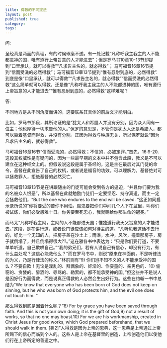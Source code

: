 ```yaml
---
title: 得救的不同提法
layout: post
published: true
category:
tags:
---
```


问:

圣经真是两面的真理，有的时候琢磨不透。有一处记载“凡称呼我主我主的人不能都进神的国，唯有遵行上帝旨意的人才能进去”；但是罗马书10章10-13节却提到“口里承认，就可以得救”“凡求告主名的，就必得救”；  马可福音16章16节提到“信而受洗的必然得救”；马可福音13章13节提到“惟有忍耐到底的，必然得救”. 到底是像“口里承认，就可以得救”“凡求告主名的，就必得救”“信而受洗的必然得救”这么简单就可以得救，还是像“凡称呼我主我主的人不能都进神的国，唯有遵行上帝旨意的人才能进去”“惟有忍耐到底的，必然得救”这样难呢？

答:

不同地方是从不同角度而讲的，这要联系其具体的前后文才能明白。

比如，罗马书那段，其所论证的是“犹太人和希腊人并没有分别，因为众人同有一位主；他也厚待一切求告他的人。”保罗的意思是，不管你是犹太人还是希腊人，都可以靠着基督而得救，并没有分别。正因为得救与种族无关，所以保罗就说“因为凡求告主名的，就必得救”。

马可福音16章16节“信而受洗的，必然得救；不信的，必被定罪。”首先，16:9-20.这段其权威性是有疑问的，因为一些最早期的文本中并不包含此段，教义是不可以建立在这种经文上的。但假设说这段是属于圣经的，这是主在最后对其门徒的命令，基督在此宣告了自己的权柄，或者说是福音的功效。可以理解为，基督绝对可以拯救罪人，拒绝基督的必然灭亡。

马可福音13章13节是在讲跟随主的门徒可能会受到各方的逼迫，“并且你们要为我的名被众人恨恶”，所以基督在此就勉励门徒们一定要坚忍、持守真道，而主一定会拯救他们，“But the one who endures to the end will be saved. ”这正如同启示录所说的“你将要受的苦你不用怕。魔鬼要把你们中间几个人下在监里，叫你们被试炼，你们必受患难十日。你务要至死忠心，我就赐给你那生命的冠冕。”

而马太“凡称呼我主阿，主阿的人不能都进天国；惟独遵行我天父旨意的人才能进去。”这段，是在讲行道，或者说门徒应该如何对待主的道。“凡听见我这话不去行的，好比一个无知的人，把房子盖在沙土上；雨淋，水冲，风吹，撞着那房子，房子就倒塌了，并且倒塌得很大??。”这在雅各书中表达为：“只是你们要行道，不要单单听道，自己欺哄自己。”“我的弟兄们，若有人说自己有信心，却没有行为，有什么益处呢？这信心能救他么？”而在罗马书中，则说“原来在神面前，不是听律法的为义，乃是行律法的称义。”林前则有“9) 你们岂不知不义的人不能承受神的国么？不要自欺！无论是淫乱的、拜偶象的、奸淫的、作娈童的、亲男色的、10) 偷窃的、贪婪的、醉酒的、辱骂的、勒索的，都不能承受神的国。”但这些并不是说人是因好行为而得救，而是说真正得救的人必然会生出好行为。这些在约翰一书中总结为“We know that everyone who has been born of God does not keep on sinning, but he who was born of God protects him, and the evil one does not touch him. ”

那么得救到底是因着什么呢？“8) For by grace you have been saved through faith. And this is not your own doing; it is the gift of God,9) not a result of works, so that no one may boast.10) For we are his workmanship, created in Christ Jesus for good works, which God prepared beforehand, that we should walk in them. [弗2]”人得救是因为上帝的恩典，这一恩典是上帝通过上帝所赐下的信心而临到个人的。这些人是上帝在基督里的创造，上帝创造他们以使他们行在上帝所定的善道之中。